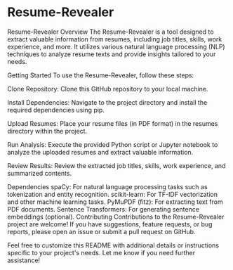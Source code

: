 # Resume-Revealer

Resume-Revealer
Overview
The Resume-Revealer is a tool designed to extract valuable information from resumes, including job titles, skills, work experience, and more. It utilizes various natural language processing (NLP) techniques to analyze resume texts and provide insights tailored to your needs.

Getting Started
To use the Resume-Revealer, follow these steps:

Clone Repository: Clone this GitHub repository to your local machine.

Install Dependencies: Navigate to the project directory and install the required dependencies using pip.

Upload Resumes: Place your resume files (in PDF format) in the resumes directory within the project.

Run Analysis: Execute the provided Python script or Jupyter notebook to analyze the uploaded resumes and extract valuable information.

Review Results: Review the extracted job titles, skills, work experience, and summarized contents.

Dependencies
spaCy: For natural language processing tasks such as tokenization and entity recognition.
scikit-learn: For TF-IDF vectorization and other machine learning tasks.
PyMuPDF (fitz): For extracting text from PDF documents.
Sentence Transformers: For generating sentence embeddings (optional).
Contributing
Contributions to the Resume-Revealer project are welcome! If you have suggestions, feature requests, or bug reports, please open an issue or submit a pull request on GitHub.

Feel free to customize this README with additional details or instructions specific to your project's needs. Let me know if you need further assistance!








